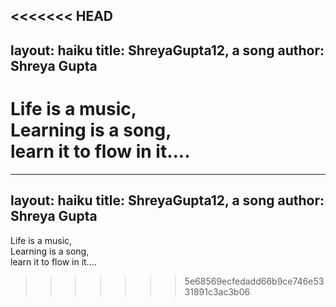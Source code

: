 <<<<<<< HEAD
---
layout: haiku
title: ShreyaGupta12, a song
author: Shreya Gupta
---

Life is a music,<br>
Learning is a song,<br>
learn it to flow in it....<br>
=======
---
layout: haiku
title: ShreyaGupta12, a song
author: Shreya Gupta
---

Life is a music,<br>
Learning is a song,<br>
learn it to flow in it....<br>
>>>>>>> 5e68569ecfedadd66b9ce746e5331891c3ac3b06
